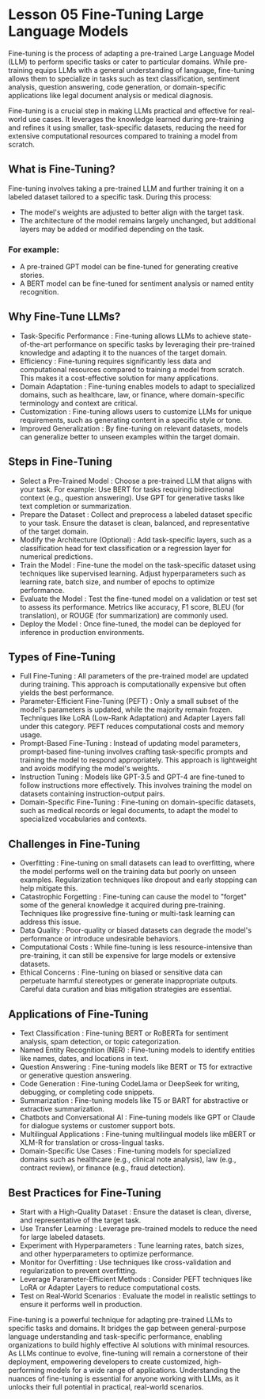 # Lesson 05 Fine-Tuning Large Language Models
Fine-tuning is the process of adapting a pre-trained Large Language Model (LLM) to perform specific tasks or cater to particular domains. While pre-training equips LLMs with a general understanding of language, fine-tuning allows them to specialize in tasks such as text classification, sentiment analysis, question answering, code generation, or domain-specific applications like legal document analysis or medical diagnosis.

Fine-tuning is a crucial step in making LLMs practical and effective for real-world use cases. It leverages the knowledge learned during pre-training and refines it using smaller, task-specific datasets, reducing the need for extensive computational resources compared to training a model from scratch.

## What is Fine-Tuning?
Fine-tuning involves taking a pre-trained LLM and further training it on a labeled dataset tailored to a specific task. During this process:
- The model's weights are adjusted to better align with the target task.
- The architecture of the model remains largely unchanged, but additional layers may be added or modified depending on the task.

### For example:
- A pre-trained GPT model can be fine-tuned for generating creative stories.
- A BERT model can be fine-tuned for sentiment analysis or named entity recognition.

## Why Fine-Tune LLMs?
- Task-Specific Performance : Fine-tuning allows LLMs to achieve state-of-the-art performance on specific tasks by leveraging their pre-trained knowledge and adapting it to the nuances of the target domain.
- Efficiency : Fine-tuning requires significantly less data and computational resources compared to training a model from scratch. This makes it a cost-effective solution for many applications.
- Domain Adaptation : Fine-tuning enables models to adapt to specialized domains, such as healthcare, law, or finance, where domain-specific terminology and context are critical.
- Customization : Fine-tuning allows users to customize LLMs for unique requirements, such as generating content in a specific style or tone.
- Improved Generalization : By fine-tuning on relevant datasets, models can generalize better to unseen examples within the target domain.

## Steps in Fine-Tuning
- Select a Pre-Trained Model :
Choose a pre-trained LLM that aligns with your task. For example:
Use BERT for tasks requiring bidirectional context (e.g., question answering).
Use GPT for generative tasks like text completion or summarization.
- Prepare the Dataset : Collect and preprocess a labeled dataset specific to your task. Ensure the dataset is clean, balanced, and representative of the target domain.
- Modify the Architecture (Optional) : Add task-specific layers, such as a classification head for text classification or a regression layer for numerical predictions.
- Train the Model : Fine-tune the model on the task-specific dataset using techniques like supervised learning. Adjust hyperparameters such as learning rate, batch size, and number of epochs to optimize performance.
- Evaluate the Model : Test the fine-tuned model on a validation or test set to assess its performance. Metrics like accuracy, F1 score, BLEU (for translation), or ROUGE (for summarization) are commonly used.
- Deploy the Model : Once fine-tuned, the model can be deployed for inference in production environments.


## Types of Fine-Tuning
- Full Fine-Tuning : All parameters of the pre-trained model are updated during training. This approach is computationally expensive but often yields the best performance.
- Parameter-Efficient Fine-Tuning (PEFT) : Only a small subset of the model's parameters is updated, while the majority remain frozen. Techniques like LoRA (Low-Rank Adaptation) and Adapter Layers fall under this category. PEFT reduces computational costs and memory usage.
- Prompt-Based Fine-Tuning : Instead of updating model parameters, prompt-based fine-tuning involves crafting task-specific prompts and training the model to respond appropriately. This approach is lightweight and avoids modifying the model's weights.
- Instruction Tuning : Models like GPT-3.5 and GPT-4 are fine-tuned to follow instructions more effectively. This involves training the model on datasets containing instruction-output pairs.
- Domain-Specific Fine-Tuning : Fine-tuning on domain-specific datasets, such as medical records or legal documents, to adapt the model to specialized vocabularies and contexts.


## Challenges in Fine-Tuning
- Overfitting : Fine-tuning on small datasets can lead to overfitting, where the model performs well on the training data but poorly on unseen examples. Regularization techniques like dropout and early stopping can help mitigate this.
- Catastrophic Forgetting : Fine-tuning can cause the model to "forget" some of the general knowledge it acquired during pre-training. Techniques like progressive fine-tuning or multi-task learning can address this issue.
- Data Quality : Poor-quality or biased datasets can degrade the model's performance or introduce undesirable behaviors.
- Computational Costs : While fine-tuning is less resource-intensive than pre-training, it can still be expensive for large models or extensive datasets.
- Ethical Concerns : Fine-tuning on biased or sensitive data can perpetuate harmful stereotypes or generate inappropriate outputs. Careful data curation and bias mitigation strategies are essential.


## Applications of Fine-Tuning
- Text Classification : Fine-tuning BERT or RoBERTa for sentiment analysis, spam detection, or topic categorization.
- Named Entity Recognition (NER) : Fine-tuning models to identify entities like names, dates, and locations in text.
- Question Answering : Fine-tuning models like BERT or T5 for extractive or generative question answering.
- Code Generation : Fine-tuning CodeLlama or DeepSeek for writing, debugging, or completing code snippets.
- Summarization : Fine-tuning models like T5 or BART for abstractive or extractive summarization.
- Chatbots and Conversational AI : Fine-tuning models like GPT or Claude for dialogue systems or customer support bots.
- Multilingual Applications : Fine-tuning multilingual models like mBERT or XLM-R for translation or cross-lingual tasks.
- Domain-Specific Use Cases : Fine-tuning models for specialized domains such as healthcare (e.g., clinical note analysis), law (e.g., contract review), or finance (e.g., fraud detection).


## Best Practices for Fine-Tuning
- Start with a High-Quality Dataset : Ensure the dataset is clean, diverse, and representative of the target task.
- Use Transfer Learning : Leverage pre-trained models to reduce the need for large labeled datasets.
- Experiment with Hyperparameters : Tune learning rates, batch sizes, and other hyperparameters to optimize performance.
- Monitor for Overfitting : Use techniques like cross-validation and regularization to prevent overfitting.
- Leverage Parameter-Efficient Methods : Consider PEFT techniques like LoRA or Adapter Layers to reduce computational costs.
- Test on Real-World Scenarios : Evaluate the model in realistic settings to ensure it performs well in production.

Fine-tuning is a powerful technique for adapting pre-trained LLMs to specific tasks and domains. It bridges the gap between general-purpose language understanding and task-specific performance, enabling organizations to build highly effective AI solutions with minimal resources. As LLMs continue to evolve, fine-tuning will remain a cornerstone of their deployment, empowering developers to create customized, high-performing models for a wide range of applications. Understanding the nuances of fine-tuning is essential for anyone working with LLMs, as it unlocks their full potential in practical, real-world scenarios.


